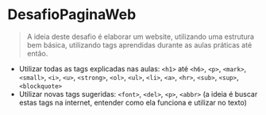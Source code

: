 # DesafioPaginaWeb

> A ideia deste desafio é elaborar um website, utilizando uma estrutura bem básica, utilizando tags aprendidas durante as aulas práticas até então.

* Utilizar todas as tags explicadas nas aulas:  `<h1>` até `<h6>`, `<p>`, `<mark>`, `<small>`, `<i>`, `<u>`, `<strong>`, `<ol>`, `<ul>`, `<li>`, `<a>`, `<hr>`, `<sub>`, `<sup>`, `<blockquote>`
* Utilizar novas tags sugeridas: `<font>`, `<del>`, `<p>`, `<abbr>` (a ideia é buscar estas tags na internet, entender como ela funciona e utilizar no texto)
